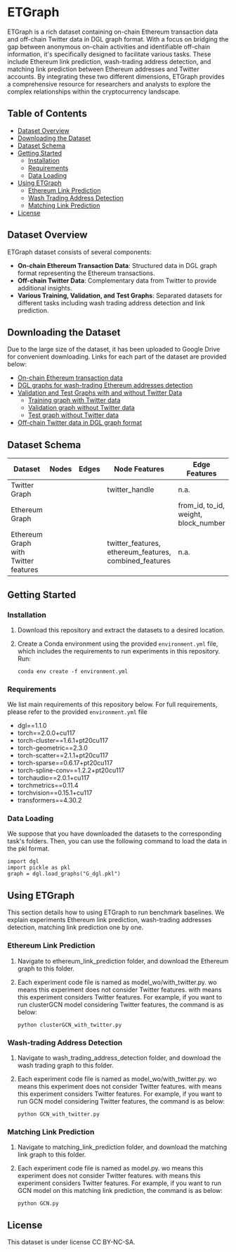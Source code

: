 # ETGraph
ETGraph is a rich dataset containing on-chain Ethereum transaction data and off-chain Twitter data in DGL graph format. With a focus on bridging the gap between anonymous on-chain activities and identifiable off-chain information, it's specifically designed to facilitate various tasks. These include Ethereum link prediction, wash-trading address detection, and matching link prediction between Ethereum addresses and Twitter accounts. By integrating these two different dimensions, ETGraph provides a comprehensive resource for researchers and analysts to explore the complex relationships within the cryptocurrency landscape.

## Table of Contents
- [Dataset Overview](#dataset-overview)
- [Downloading the Dataset](#downloading-the-dataset)
- [Dataset Schema](#dataset-schema)
- [Getting Started](#getting-started)
  - [Installation](#installation)
  - [Requirements](#requirements)
  - [Data Loading](#data-loading)
- [Using ETGraph](#Using-ETGraph)
  - [Ethereum Link Prediction](#ethereum-link-prediction)
  - [Wash Trading Address Detection](#wash-trading-address-detection)
  - [Matching Link Prediction](#matching-link-prediction)
- [License](#license)

## Dataset Overview
ETGraph dataset consists of several components:

- **On-chain Ethereum Transaction Data**: Structured data in DGL graph format representing the Ethereum transactions.
- **Off-chain Twitter Data**: Complementary data from Twitter to provide additional insights.
- **Various Training, Validation, and Test Graphs**: Separated datasets for different tasks including wash trading address detection and link prediction.

## Downloading the Dataset
Due to the large size of the dataset, it has been uploaded to Google Drive for convenient downloading. Links for each part of the dataset are provided below:

- [On-chain Ethereum transaction data](https://drive.google.com/file/d/1lY2IC3LeRevSPZCE2U9o8taunGLEV0oY/view?usp=sharing)
- [DGL graphs for wash-trading Ethereum addresses detection](https://drive.google.com/file/d/14gW0EovXYiXd62XJayGGYRBEeZ3TTU4i/view?usp=sharing)
- [Validation and Test Graphs with and without Twitter Data](#)
  - [Training graph with Twitter data](https://drive.google.com/file/d/1Na3SmGzpo8zycQtTCtOQIWh_yJPOcwck/view?usp=sharing)
  - [Validation graph without Twitter data](https://drive.google.com/file/d/1Qk1unpx0D66STS8GLjQNEsrOqngNQtSy/view?usp=sharing)
  - [Test graph without Twitter data](https://drive.google.com/file/d/1JgoBdaD2e3wlvZmT-GPEpwEiFwtrPwSB/view?usp=sharing)
- [Off-chain Twitter data in DGL graph format](https://drive.google.com/file/d/1SNOg3QYoVWFRIl91o0tCeA4dReKwtEa0/view?usp=sharing)

## Dataset Schema
| Dataset                                         | Nodes            | Edges            | Node Features                        | Edge Features                              |
|------------------------------------------------|------------------|------------------|-------------------------------------|--------------------------------------------|
| Twitter Graph                                  | <number of nodes>| <number of edges>| twitter_handle                      | n.a.                            |
| Ethereum Graph                                 | <number of nodes>| <number of edges>| <node features>                     | from_id, to_id, weight, block_number       |
| Ethereum Graph with Twitter features           | <number of nodes>| <number of edges>| twitter_features, ethereum_features, combined_features | n.a.                          |



## Getting Started
### Installation

1. Download this repository and extract the datasets to a desired location.
2. Create a Conda environment using the provided `environment.yml` file, which includes the requirements to run experiments in this repository. Run:

   ```
   conda env create -f environment.yml
   ```

### Requirements
We list main requirements of this repository below. For full requirements, please refer to the provided `environment.yml` file

- dgl==1.1.0
- torch==2.0.0+cu117
- torch-cluster==1.6.1+pt20cu117
- torch-geometric==2.3.0
- torch-scatter==2.1.1+pt20cu117
- torch-sparse==0.6.17+pt20cu117
- torch-spline-conv==1.2.2+pt20cu117
- torchaudio==2.0.1+cu117
- torchmetrics==0.11.4
- torchvision==0.15.1+cu117
- transformers==4.30.2

### Data Loading

We suppose that you have downloaded the datasets to the corresponding task's folders. Then, you can use the following command to load the data in the pkl format.

```
import dgl
import pickle as pkl
graph = dgl.load_graphs("G_dgl.pkl")
```

## Using ETGraph

This section details how to using ETGraph to run benchmark baselines. We explain experiments Ethereum link prediction, wash-trading addresses detection, matching link prediction one by one.

### Ethereum Link Prediction
1. Navigate to ethereum_link_prediction folder, and download the Ethereum graph to this folder. 
2. Each experiment code file is named as model_wo/with_twitter.py. wo means this experiment does not consider Twitter features. with means this experiment considers Twitter features. For example, if you want to run clusterGCN model considering Twitter features, the command is as below:

    ``` 
    python clusterGCN_with_twitter.py
    ```

### Wash-trading Address Detection
1. Navigate to wash_trading_address_detection folder, and download the wash trading graph to this folder. 
2. Each experiment code file is named as model_wo/with_twitter.py. wo means this experiment does not consider Twitter features. with means this experiment considers Twitter features. For example, if you want to run GCN model considering Twitter features, the command is as below:
  
    ``` 
    python GCN_with_twitter.py
    ```

### Matching Link Prediction
1. Navigate to matching_link_prediction folder, and download the matching link graph to this folder. 
2. Each experiment code file is named as model.py. wo means this experiment does not consider Twitter features. with means this experiment considers Twitter features. For example, if you want to run GCN model on this matching link prediction, the command is as below:
   
    ``` 
    python GCN.py
    ```

## License
This dataset is under license CC BY-NC-SA.
